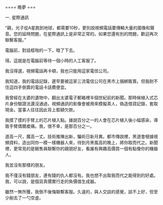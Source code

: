 ==== 晚夢 ===

一. 星際通訊

“親，光子從A星跑到地球，都需要10秒，更別說視頻電話要傳輸大量的圖像和聲音。您的延時問題，在星際通訊上是非常正常的。如果您還有別的問題，歡迎再次聯繫客服。”

電腦前，對話框啪的一下，暗了下去。

得。這就是在電腦前等待一個小時的人工客服了。

我沒得選，視頻電話再卡頓，我也只能用這家電信公司。

我知道，我的電話記錄，遲早要被這家三流電信公司在黑市上捆綁販賣。但我耐不住這四手倒賣的電話卡話費便宜。

我曾經在太婆的遺物中，翻出太婆電子郵箱裡半個世紀前的新聞。那時候植入式芯片身份驗證法還沒通過，視頻通訊的影像會被用來模擬真人，偽造借貸記錄，套取現金。當事人往往因此背上鉅額欠款。

我摸了摸的手臂上的芯片植入點。據說百分之一的人會在芯片植入後小幅感染，導致手臂偶爾痠痛。我，很不幸，是那百分之一。

道高一尺，魔高一丈。技術推陳出新，騙術日新月異。都市傳說裡，黑道會根據視頻資料，造出同你一模一樣機器人來，待到月黑風高的晚上，將你取而代之。新聞裡，更常見的是銷售員聯繫你的親朋好友，看誰有興趣高價買一個有點像你的機器人。

我並沒有那樣的朋友。

我不僅沒有錢朋友，連有錢的仇人都沒有。我也想不出取我而代之能得到的好處。我，可以說，是個貨真價實行走的負價值生成器。

雖然一無所獲，我倒不後悔聯繫客服。久違的，與人交談的感覺，談不上好，但至少剮去了一勺空虛。